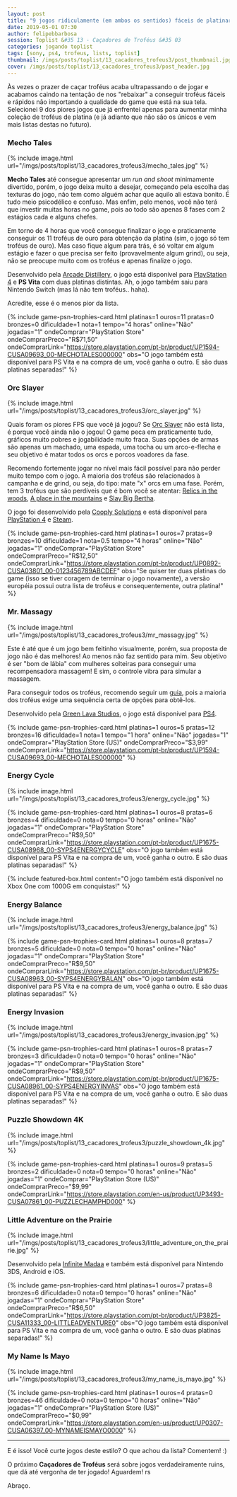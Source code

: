 ```yaml
---
layout: post
title: "9 jogos ridiculamente (em ambos os sentidos) fáceis de platinar!"
date: 2019-05-01 07:30
author: felipebbarbosa
session: Toplist &#35 13 - Caçadores de Troféus &#35 03
categories: jogando toplist
tags: [sony, ps4, trofeus, lists, toplist]
thumbnail: /imgs/posts/toplist/13_cacadores_trofeus3/post_thumbnail.jpg
cover: /imgs/posts/toplist/13_cacadores_trofeus3/post_header.jpg
---
```


Às vezes o prazer de caçar troféus acaba ultrapassando o de jogar e acabamos caindo na tentação de nos "rebaixar" a conseguir troféus fáceis e rápidos não importando a qualidade do game que está na sua tela. Selecionei 9 dos piores jogos que já enfrentei apenas para aumentar minha coleção de troféus de platina (e já adianto que não são os únicos e vem mais listas destas no futuro).

<!--more-->

### Mecho Tales

{% include image.html
  url="/imgs/posts/toplist/13_cacadores_trofeus3/mecho_tales.jpg" %}

**Mecho Tales** até consegue apresentar um _run and shoot_ minimamente divertido, porém, o jogo deixa muito a desejar, começando pela escolha das texturas do jogo, não tem como alguém achar que aquilo ali estava bonito. É tudo meio psicodélico e confuso. Mas enfim, pelo menos, você não terá que investir muitas horas no game, pois ao todo são apenas 8 fases com 2 estágios cada e alguns chefes.

Em torno de 4 horas que você consegue finalizar o jogo e praticamente conseguir os 11 troféus de ouro para obtenção da platina (sim, o jogo só tem troféus de ouro). Mas caso fique algum para trás, é só voltar em algum estágio e fazer o que precisa ser feito (provavelmente algum grind), ou seja, não se preocupe muito com os troféus e apenas finalize o jogo.

Desenvolvido pela [Arcade Distillery](https://arcadedistillery.com), o jogo está disponível para [PlayStation 4](https://store.playstation.com/pt-br/product/UP1594-CUSA09693_00-MECHOTALES000000) e **PS Vita** com duas platinas distintas. Ah, o jogo também saiu para Nintendo Switch (mas lá não tem troféus.. haha).

Acredite, esse é o menos pior da lista.

{% include game-psn-trophies-card.html
  platinas=1 ouros=11 pratas=0 bronzes=0
  dificuldade=1 nota=1
  tempo="4 horas"
  online="Não"
  jogadas="1"
  ondeComprar="PlayStation Store"
  ondeComprarPreco="R$71,50"
  ondeComprarLink="https://store.playstation.com/pt-br/product/UP1594-CUSA09693_00-MECHOTALES000000"
  obs="O jogo também está disponível para PS Vita e na compra de um, você ganha o outro. E são duas platinas separadas!" %}

### Orc Slayer

{% include image.html
  url="/imgs/posts/toplist/13_cacadores_trofeus3/orc_slayer.jpg" %}

Quais foram os piores FPS que você já jogou? Se [Orc Slayer](http://www.theorcslayer.com/) não está lista, é porque você ainda não o jogou! O game peca em praticamente tudo, gráficos muito pobres e jogabilidade muito fraca. Suas opções de armas são apenas um machado, uma espada, uma tocha ou um arco-e-flecha e seu objetivo é matar todos os orcs e porcos voadores da fase.

Recomendo fortemente jogar no nível mais fácil possível para não perder muito tempo com o jogo. A maioria dos troféus são relacionados à campanha e de grind, ou seja, do tipo: mate "x" orcs em uma fase. Porém, tem 3 troféus que são perdíveis que é bom você se atentar: [Relics in the woods](https://psnprofiles.com/guide/4799-orc-slayer-trophy-guide#Relics-in-the-woods-), [A place in the mountains](https://psnprofiles.com/guide/4799-orc-slayer-trophy-guide#A-place-in-the-mountains-) e [Slay Big Bertha](https://psnprofiles.com/guide/4799-orc-slayer-trophy-guide#Slay-Big-Bertha-).

O jogo foi desenvolvido pela [Cooply Solutions](https://www.cooply.com/) e está disponível para [PlayStation 4](https://store.playstation.com/pt-br/product/UP0892-CUSA03801_00-0123456789ABCDEF) e [Steam](https://store.steampowered.com/app/374990/Orc_Slayer/).

{% include game-psn-trophies-card.html
  platinas=1 ouros=7 pratas=9 bronzes=10
  dificuldade=1 nota=0.5
  tempo="4 horas"
  online="Não"
  jogadas="1"
  ondeComprar="PlayStation Store"
  ondeComprarPreco="R$12,50"
  ondeComprarLink="https://store.playstation.com/pt-br/product/UP0892-CUSA03801_00-0123456789ABCDEF"
  obs="Se quiser ter duas platinas do game (isso se tiver coragem de terminar o jogo novamente), a versão européia possui outra lista de troféus e consequentemente, outra platina!"
%}

### Mr. Massagy

{% include image.html
  url="/imgs/posts/toplist/13_cacadores_trofeus3/mr_massagy.jpg" %}

Este é até que é um jogo bem feitinho visualmente, porém, sua proposta de jogo não é das melhores! Ao menos não faz sentido para mim. Seu objetivo é ser "bom de lábia" com mulheres solteiras para conseguir uma recompensadora massagem! E sim, o controle vibra para simular a massagem.

Para conseguir todos os troféus, recomendo seguir um [guia](https://psnprofiles.com/guide/5923-mr-massagy-trophy-guide), pois a maioria dos troféus exige uma sequência certa de opções para obtê-los.

Desenvolvido pela [Green Lava Studios](https://www.greenlavastudios.com/), o jogo está disponível para [PS4](https://store.playstation.com/pt-br/product/UP1594-CUSA09693_00-MECHOTALES000000).

{% include game-psn-trophies-card.html
  platinas=1 ouros=5 pratas=12 bronzes=16
  dificuldade=1 nota=1
  tempo="1 hora"
  online="Não"
  jogadas="1"
  ondeComprar="PlayStation Store (US)"
  ondeComprarPreco="$3,99"
  ondeComprarLink="https://store.playstation.com/pt-br/product/UP1594-CUSA09693_00-MECHOTALES000000" %}

### Energy Cycle

{% include image.html
  url="/imgs/posts/toplist/13_cacadores_trofeus3/energy_cycle.jpg" %}

{% include game-psn-trophies-card.html
  platinas=1 ouros=8 pratas=6 bronzes=4
  dificuldade=0 nota=0
  tempo="0 horas"
  online="Não"
  jogadas="1"
  ondeComprar="PlayStation Store"
  ondeComprarPreco="R$9,50"
  ondeComprarLink="https://store.playstation.com/pt-br/product/UP1675-CUSA08968_00-SYPS4ENERGYCYCLE"
  obs="O jogo também está disponível para PS Vita e na compra de um, você ganha o outro. E são duas platinas separadas!" %}

{% include featured-box.html
    content="O jogo também está disponível no Xbox One com 1000G em conquistas!" %}

### Energy Balance

{% include image.html
  url="/imgs/posts/toplist/13_cacadores_trofeus3/energy_balance.jpg" %}

{% include game-psn-trophies-card.html
  platinas=1 ouros=8 pratas=7 bronzes=5
  dificuldade=0 nota=0
  tempo="0 horas"
  online="Não"
  jogadas="1"
  ondeComprar="PlayStation Store"
  ondeComprarPreco="R$9,50"
  ondeComprarLink="https://store.playstation.com/pt-br/product/UP1675-CUSA08963_00-SYPS4ENERGYBALAN"
  obs="O jogo também está disponível para PS Vita e na compra de um, você ganha o outro. E são duas platinas separadas!" %}

### Energy Invasion

{% include image.html
  url="/imgs/posts/toplist/13_cacadores_trofeus3/energy_invasion.jpg" %}

{% include game-psn-trophies-card.html
  platinas=1 ouros=8 pratas=7 bronzes=3
  dificuldade=0 nota=0
  tempo="0 horas"
  online="Não"
  jogadas="1"
  ondeComprar="PlayStation Store"
  ondeComprarPreco="R$9,50"
  ondeComprarLink="https://store.playstation.com/pt-br/product/UP1675-CUSA08961_00-SYPS4ENERGYINVAS"
  obs="O jogo também está disponível para PS Vita e na compra de um, você ganha o outro. E são duas platinas separadas!" %}

### Puzzle Showdown 4K

{% include image.html
  url="/imgs/posts/toplist/13_cacadores_trofeus3/puzzle_showdown_4k.jpg" %}

{% include game-psn-trophies-card.html
  platinas=1 ouros=9 pratas=5 bronzes=2
  dificuldade=0 nota=0
  tempo="0 horas"
  online="Não"
  jogadas="1"
  ondeComprar="PlayStation Store (US)"
  ondeComprarPreco="$9,99"
  ondeComprarLink="https://store.playstation.com/en-us/product/UP3493-CUSA07861_00-PUZZLECHAMPHD000" %}

### Little Adventure on the Prairie

{% include image.html
  url="/imgs/posts/toplist/13_cacadores_trofeus3/little_adventure_on_the_prairie.jpg" %}

Desenvolvido pela [Infinite Madaa](https://www.infinitemadaa-studios.com/) e também está disponível para Nintendo 3DS, Android e iOS.

{% include game-psn-trophies-card.html
  platinas=1 ouros=7 pratas=8 bronzes=6
  dificuldade=0 nota=0
  tempo="0 horas"
  online="Não"
  jogadas="1"
  ondeComprar="PlayStation Store"
  ondeComprarPreco="R$6,50"
  ondeComprarLink="https://store.playstation.com/pt-br/product/UP3825-CUSA11333_00-LITTLEADVENTURE0"
  obs="O jogo também está disponível para PS Vita e na compra de um, você ganha o outro. E são duas platinas separadas!" %}

### My Name Is Mayo

{% include image.html
  url="/imgs/posts/toplist/13_cacadores_trofeus3/my_name_is_mayo.jpg" %}

{% include game-psn-trophies-card.html
  platinas=1 ouros=4 pratas=0 bronzes=46
  dificuldade=0 nota=0
  tempo="0 horas"
  online="Não"
  jogadas="1"
  ondeComprar="PlayStation Store (US)"
  ondeComprarPreco="$0,99"
  ondeComprarLink="https://store.playstation.com/en-us/product/UP0307-CUSA06397_00-MYNAMEISMAYO0000" %}

---

E é isso! Você curte jogos deste estilo? O que achou da lista? Comentem! :)

O próximo **Caçadores de Troféus** será sobre jogos verdadeiramente ruins, que dá até vergonha de
ter jogado! Aguardem! rs

Abraço.
